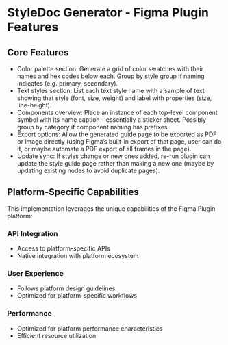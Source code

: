 # StyleDoc Generator - Figma Plugin Features

## Core Features
- Color palette section: Generate a grid of color swatches with their names and hex codes below each. Group by style group if naming indicates (e.g. primary, secondary).
- Text styles section: List each text style name with a sample of text showing that style (font, size, weight) and label with properties (size, line-height).
- Components overview: Place an instance of each top-level component symbol with its name caption – essentially a sticker sheet. Possibly group by category if component naming has prefixes.
- Export options: Allow the generated guide page to be exported as PDF or image directly (using Figma’s built-in export of that page, user can do it, or maybe automate a PDF export of all frames in the page).
- Update sync: If styles change or new ones added, re-run plugin can update the style guide page rather than making a new one (maybe by updating existing nodes to avoid duplicate pages).

## Platform-Specific Capabilities
This implementation leverages the unique capabilities of the Figma Plugin platform:

### API Integration
- Access to platform-specific APIs
- Native integration with platform ecosystem

### User Experience
- Follows platform design guidelines
- Optimized for platform-specific workflows

### Performance
- Optimized for platform performance characteristics
- Efficient resource utilization
